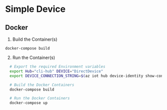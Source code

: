 # Simple Device

## Docker

1. Build the Container(s)

  `docker-compose build`

2. Run the Container(s)

  ```bash
    # Export the required Environment variables
    export Hub="cli-hub" DEVICE="DirectDevice"
    export DEVICE_CONNECTION_STRING=$(az iot hub device-identity show-connection-string --hub-name $Hub --device-id $DEVICE -otsv)

    # Build the Docker Containers
    docker-compose build

    # Run the Docker Containers
    docker-compose up
  ```
